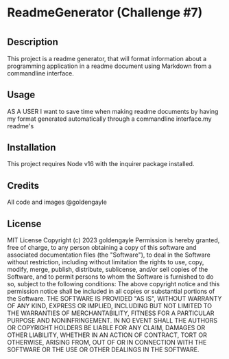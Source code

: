 # ReadmeGenerator (Challenge #7)
# 
## Description
This project is a readme generator, that will format information about a programming application in a readme document using Markdown from a commandline interface. 
## Usage
AS A USER I want to save time when making readme documents by having my format generated automatically through a commandline interface.my readme's 


## Installation
This project requires Node v16 with the inquirer package installed. 


## Credits
All code and images @goldengayle

## License
MIT License
Copyright (c) 2023 goldengayle
Permission is hereby granted, free of charge, to any person obtaining a copy of this software and associated documentation files (the "Software"), to deal in the Software without restriction, including without limitation the rights to use, copy, modify, merge, publish, distribute, sublicense, and/or sell copies of the Software, and to permit persons to whom the Software is furnished to do so, subject to the following conditions:
The above copyright notice and this permission notice shall be included in all copies or substantial portions of the Software.
THE SOFTWARE IS PROVIDED "AS IS", WITHOUT WARRANTY OF ANY KIND, EXPRESS OR IMPLIED, INCLUDING BUT NOT LIMITED TO THE WARRANTIES OF MERCHANTABILITY, FITNESS FOR A PARTICULAR PURPOSE AND NONINFRINGEMENT. IN NO EVENT SHALL THE AUTHORS OR COPYRIGHT HOLDERS BE LIABLE FOR ANY CLAIM, DAMAGES OR OTHER LIABILITY, WHETHER IN AN ACTION OF CONTRACT, TORT OR OTHERWISE, ARISING FROM, OUT OF OR IN CONNECTION WITH THE SOFTWARE OR THE USE OR OTHER DEALINGS IN THE SOFTWARE.

